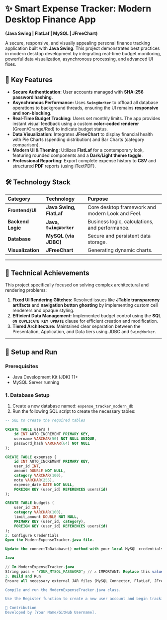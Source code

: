 # ✨ Smart Expense Tracker: Modern Desktop Finance App

**(Java Swing | FlatLaf | MySQL | JFreeChart)**

A secure, responsive, and visually appealing personal finance tracking application built with **Java Swing**. This project demonstrates best practices in modern desktop development by integrating real-time budget monitoring, powerful data visualization, asynchronous processing, and advanced UI fixes.

## 🌟 Key Features

* **Secure Authentication:** User accounts managed with **SHA-256 password hashing**.
* **Asynchronous Performance:** Uses **`SwingWorker`** to offload all database operations to background threads, ensuring the UI remains **responsive and non-blocking**.
* **Real-Time Budget Tracking:** Users set monthly limits. The app provides instant visual feedback using a custom **color-coded renderer** (Green/Orange/Red) to indicate budget status.
* **Data Visualization:** Integrates **JFreeChart** to display financial health with Pie Charts (spending distribution) and Bar Charts (category comparison).
* **Modern UI & Theming:** Utilizes **FlatLaf** for a contemporary look, featuring rounded components and a **Dark/Light theme toggle**.
* **Professional Reporting:** Export complete expense history to **CSV** and structured **PDF** reports (using iTextPDF).

## 🛠️ Technology Stack

| Category | Technology | Purpose |
| :--- | :--- | :--- |
| **Frontend/UI** | **Java Swing, FlatLaf** | Core desktop framework and modern Look and Feel. |
| **Backend Logic** | **Java, `SwingWorker`** | Business logic, calculations, and performance. |
| **Database** | **MySQL (via JDBC)** | Secure and persistent data storage. |
| **Visualization** | **JFreeChart** | Generating dynamic charts. |

---

## 📐 Technical Achievements

This project specifically focused on solving complex architectural and rendering problems:

1.  **Fixed UI Rendering Glitches:** Resolved issues like **JTable transparency artifacts** and **navigation button ghosting** by implementing custom cell renderers and opaque styling.
2.  **Efficient Data Management:** Implemented budget control using the **SQL `ON DUPLICATE KEY UPDATE`** clause for efficient creation and modification.
3.  **Tiered Architecture:** Maintained clear separation between the Presentation, Application, and Data tiers using JDBC and `SwingWorker`.

---

## 🚀 Setup and Run

### Prerequisites
* Java Development Kit (JDK) 11+
* MySQL Server running

### 1. Database Setup
1.  Create a new database named: `expense_tracker_modern_db`
2.  Run the following SQL script to create the necessary tables:

```sql
-- SQL to create the required tables

CREATE TABLE users (
    id INT AUTO_INCREMENT PRIMARY KEY,
    username VARCHAR(50) NOT NULL UNIQUE,
    password_hash VARCHAR(64) NOT NULL
);

CREATE TABLE expenses (
    id INT AUTO_INCREMENT PRIMARY KEY,
    user_id INT,
    amount DOUBLE NOT NULL,
    category VARCHAR(100),
    note VARCHAR(255),
    expense_date DATE NOT NULL,
    FOREIGN KEY (user_id) REFERENCES users(id)
);

CREATE TABLE budgets (
    user_id INT,
    category VARCHAR(100),
    limit_amount DOUBLE NOT NULL,
    PRIMARY KEY (user_id, category),
    FOREIGN KEY (user_id) REFERENCES users(id)
);
2. Configure Credentials
Open the ModernExpenseTracker.java file.

Update the connectToDatabase() method with your local MySQL credentials:

Java

// In ModernExpenseTracker.java
String pass = "YOUR_MYSQL_PASSWORD"; // ⚠️ IMPORTANT: Replace this value!
3. Build and Run
Ensure all necessary external JAR files (MySQL Connector, FlatLaf, JFreeChart, iTextPDF) are included in your project's classpath.

Compile and run the ModernExpenseTracker.java class.

Use the Register function to create a new user account and begin tracking.

🤝 Contribution
Developed by [Your Name/GitHub Username].
